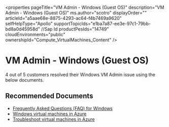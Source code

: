 <properties
	pageTitle="VM Admin - Windows (Guest OS)"
	description="VM Admin - Windows (Guest OS)"
	ms.author="scotro"
	displayOrder=""
	articleId="a5aae68e-8875-4293-ac64-f4b7469a9620"
	selfHelpType="Apollo"
     supportTopicIds="e1ba7a87-ee3e-97c1-79bb-bd8a0d45958d" //Sap Id
     productPesIds="14749"
	cloudEnvironments="public"
	ownershipId="Compute_VirtualMachines_Content"
/>
# VM Admin - Windows (Guest OS)

4 out of 5 customers resolved their Windows VM Admin issue using the below documents.<br>

## **Recommended Documents**

* [Frequently Asked Questions (FAQ) for Windows](https://docs.microsoft.com/azure/virtual-machines/windows/faq)<br>
* [Windows  virtual machines in Azure](https://docs.microsoft.com/azure/virtual-machines/windows/)<br>
* [Troubleshoot virtual machines in Azure](https://docs.microsoft.com/azure/virtual-machines/troubleshooting/)
